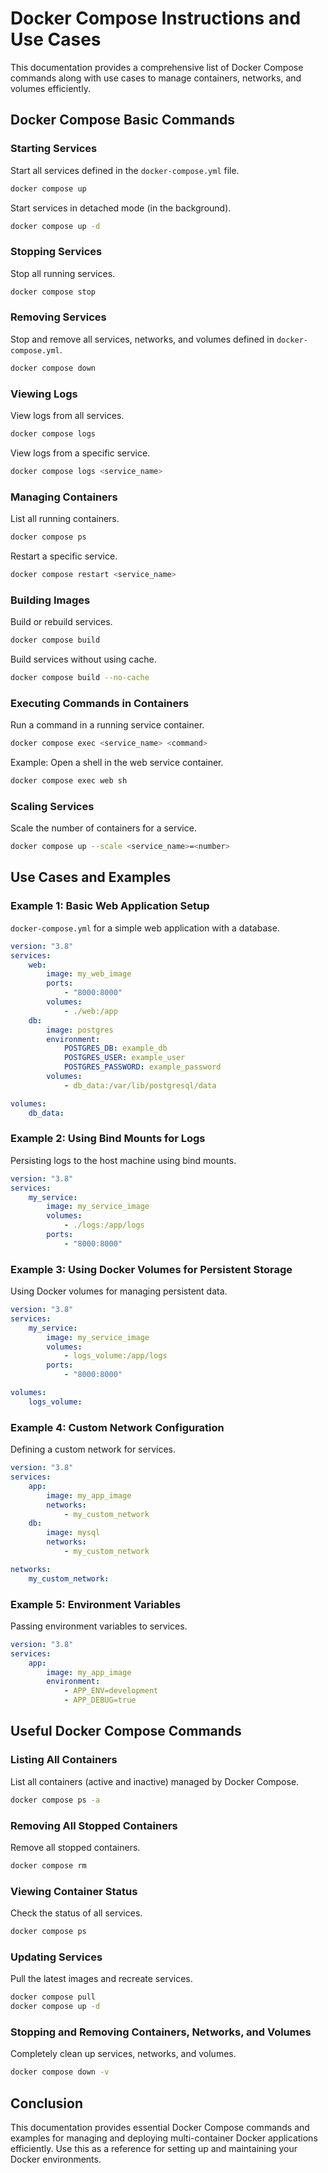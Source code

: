 # Docker Compose Instructions and Use Cases

This documentation provides a comprehensive list of Docker Compose commands along with use cases to manage containers, networks, and volumes efficiently.

## Docker Compose Basic Commands

### Starting Services

Start all services defined in the `docker-compose.yml` file.

```sh
docker compose up
```

Start services in detached mode (in the background).

```sh
docker compose up -d
```

### Stopping Services

Stop all running services.

```sh
docker compose stop
```

### Removing Services

Stop and remove all services, networks, and volumes defined in `docker-compose.yml`.

```sh
docker compose down
```

### Viewing Logs

View logs from all services.

```sh
docker compose logs
```

View logs from a specific service.

```sh
docker compose logs <service_name>
```

### Managing Containers

List all running containers.

```sh
docker compose ps
```

Restart a specific service.

```sh
docker compose restart <service_name>
```

### Building Images

Build or rebuild services.

```sh
docker compose build
```

Build services without using cache.

```sh
docker compose build --no-cache
```

### Executing Commands in Containers

Run a command in a running service container.

```sh
docker compose exec <service_name> <command>
```

Example: Open a shell in the web service container.

```sh
docker compose exec web sh
```

### Scaling Services

Scale the number of containers for a service.

```sh
docker compose up --scale <service_name>=<number>
```

## Use Cases and Examples

### Example 1: Basic Web Application Setup

`docker-compose.yml` for a simple web application with a database.

```yaml
version: "3.8"
services:
    web:
        image: my_web_image
        ports:
            - "8000:8000"
        volumes:
            - ./web:/app
    db:
        image: postgres
        environment:
            POSTGRES_DB: example_db
            POSTGRES_USER: example_user
            POSTGRES_PASSWORD: example_password
        volumes:
            - db_data:/var/lib/postgresql/data

volumes:
    db_data:
```

### Example 2: Using Bind Mounts for Logs

Persisting logs to the host machine using bind mounts.

```yaml
version: "3.8"
services:
    my_service:
        image: my_service_image
        volumes:
            - ./logs:/app/logs
        ports:
            - "8000:8000"
```

### Example 3: Using Docker Volumes for Persistent Storage

Using Docker volumes for managing persistent data.

```yaml
version: "3.8"
services:
    my_service:
        image: my_service_image
        volumes:
            - logs_volume:/app/logs
        ports:
            - "8000:8000"

volumes:
    logs_volume:
```

### Example 4: Custom Network Configuration

Defining a custom network for services.

```yaml
version: "3.8"
services:
    app:
        image: my_app_image
        networks:
            - my_custom_network
    db:
        image: mysql
        networks:
            - my_custom_network

networks:
    my_custom_network:
```

### Example 5: Environment Variables

Passing environment variables to services.

```yaml
version: "3.8"
services:
    app:
        image: my_app_image
        environment:
            - APP_ENV=development
            - APP_DEBUG=true
```

## Useful Docker Compose Commands

### Listing All Containers

List all containers (active and inactive) managed by Docker Compose.

```sh
docker compose ps -a
```

### Removing All Stopped Containers

Remove all stopped containers.

```sh
docker compose rm
```

### Viewing Container Status

Check the status of all services.

```sh
docker compose ps
```

### Updating Services

Pull the latest images and recreate services.

```sh
docker compose pull
docker compose up -d
```

### Stopping and Removing Containers, Networks, and Volumes

Completely clean up services, networks, and volumes.

```sh
docker compose down -v
```

## Conclusion

This documentation provides essential Docker Compose commands and examples for managing and deploying multi-container Docker applications efficiently. Use this as a reference for setting up and maintaining your Docker environments.
